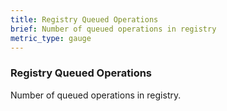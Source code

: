 ```yaml
---
title: Registry Queued Operations
brief: Number of queued operations in registry
metric_type: gauge
---
```

### Registry Queued Operations

Number of queued operations in registry.
